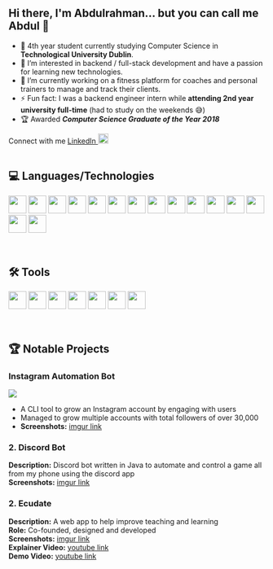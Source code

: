 ## Hi there, I'm Abdulrahman... but you can call me Abdul 👋
- 📖 4th year student currently studying Computer Science in **Technological University Dublin**.
- 👀 I’m interested in backend / full-stack development and have a passion for learning new technologies.
- 💪 I’m currently working on a fitness platform for coaches and personal trainers to manage and track their clients.
- ⚡ Fun fact: I was a backend engineer intern while **attending 2nd year university full-time** (had to study on the weekends 😅)
- 🏆 Awarded  ***Computer Science Graduate of the Year 2018***

Connect with me [LinkedIn <img src="https://cdn.jsdelivr.net/gh/devicons/devicon/icons/linkedin/linkedin-original.svg" width="20" height="20" />
](https://www.linkedin.com/in/a-ri/)<br><br>

## 💻 Languages/Technologies
<p float="left">
  <img src="https://cdn.jsdelivr.net/gh/devicons/devicon/icons/javascript/javascript-original.svg" width="35" height="35"/>
  <img src="https://cdn.jsdelivr.net/gh/devicons/devicon/icons/ruby/ruby-original.svg" width="35" height="35"/>
  <img src="https://cdn.jsdelivr.net/gh/devicons/devicon/icons/java/java-original.svg" width="35" height="35"/> 
  <img src="https://cdn.jsdelivr.net/gh/devicons/devicon/icons/python/python-original.svg" width="35" height="35"/>
  
  <img src="https://cdn.jsdelivr.net/gh/devicons/devicon/icons/react/react-original.svg" width="35" height="35"/>
  <img src="https://cdn.jsdelivr.net/gh/devicons/devicon/icons/nodejs/nodejs-original.svg" width="35" height="35"/>
  <img src="https://cdn.jsdelivr.net/gh/devicons/devicon/icons/express/express-original.svg" width="35" height="35"/>
  <img src="https://cdn.jsdelivr.net/gh/devicons/devicon/icons/html5/html5-plain-wordmark.svg" width="35" height="35"/>
  <img src="https://cdn.jsdelivr.net/gh/devicons/devicon/icons/css3/css3-plain-wordmark.svg" width="35" height="35"/>
  <img src="https://cdn.jsdelivr.net/gh/devicons/devicon/icons/c/c-original.svg" width="35" height="35"/>
  
  <img src="https://cdn.jsdelivr.net/gh/devicons/devicon/icons/mongodb/mongodb-plain.svg" width="35" height="35"/>
  <img src="https://cdn.jsdelivr.net/gh/devicons/devicon/icons/sass/sass-original.svg" width="35" height="35" />
  <img src="https://cdn.jsdelivr.net/gh/devicons/devicon/icons/less/less-plain-wordmark.svg" width="35" height="35" />
  <img src="https://cdn.jsdelivr.net/gh/devicons/devicon/icons/redux/redux-original.svg" width="35" height="35" />
  <img src="https://cdn.jsdelivr.net/gh/devicons/devicon/icons/rails/rails-plain.svg" width="35" height="35" />
</p><br>

## 🛠️ Tools
<p float="left">
  <img src="https://cdn.jsdelivr.net/gh/devicons/devicon/icons/git/git-plain.svg" width="35" height="35"//>
  <img src="https://cdn.jsdelivr.net/gh/devicons/devicon/icons/github/github-original.svg" width="35" height="35"/>
  <img src="https://cdn.jsdelivr.net/gh/devicons/devicon/icons/jira/jira-original.svg" width="35" height="35" />
  <img src="https://cdn.jsdelivr.net/gh/devicons/devicon/icons/trello/trello-plain.svg" width="35" height="35" />
  <img src="https://cdn.jsdelivr.net/gh/devicons/devicon/icons/jenkins/jenkins-original.svg" width="35" height="35" />
  <img src="https://cdn.jsdelivr.net/gh/devicons/devicon/icons/heroku/heroku-plain.svg" width="35" height="35" />
  <img src="https://cdn.jsdelivr.net/gh/devicons/devicon/icons/amazonwebservices/amazonwebservices-original.svg" width="35" height="35" />
</p><br>

## 🏆 Notable Projects
### Instagram Automation Bot
![](https://user-images.githubusercontent.com/39646629/153780578-5d6b6160-5959-4d3b-96c6-13823cc05dd9.gif)
- A CLI tool to grow an Instagram account by engaging with users
- Managed to grow multiple accounts with total followers of over 30,000 <br>
- **Screenshots:** [imgur link](https://imgur.com/a/OZTmypN)<br>


### 2. Discord Bot
**Description:** Discord bot written in Java to automate and control a game all from my phone using the discord app<br>
**Screenshots:** [imgur link](https://imgur.com/a/OZTmypN)<br>

### 2. Ecudate <br>
**Description:** A web app to help improve teaching and learning<br>
**Role:** Co-founded, designed and developed<br>
**Screenshots:** [imgur link](https://imgur.com/a/cYOsnOn)<br>
**Explainer Video:** [youtube link](https://www.youtube.com/watch?v=_EZtRBD2YQI)<br>
**Demo Video:** [youtube link](https://www.youtube.com/watch?v=fyu02UEmln0&feature=youtu.be)<br>

<!-- [![Explainer Video](https://user-images.githubusercontent.com/39646629/153779065-f6070f2d-695b-41f3-8b4c-0553ebe4fa2d.png)](https://www.youtube.com/watch?v=_EZtRBD2YQI) -->

<!-- <img width="1789" alt="image" src="https://user-images.githubusercontent.com/39646629/153779065-f6070f2d-695b-41f3-8b4c-0553ebe4fa2d.png"> -->
